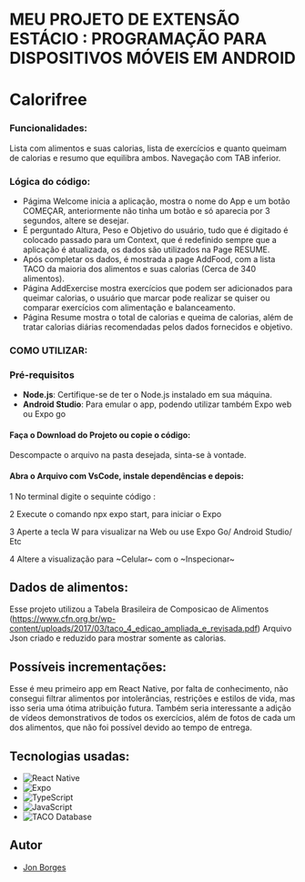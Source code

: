 # MEU PROJETO DE EXTENSÃO ESTÁCIO : PROGRAMAÇÃO PARA DISPOSITIVOS MÓVEIS EM ANDROID 

# Calorifree 

### Funcionalidades:
Lista com alimentos e suas calorias, lista de exercícios e quanto queimam de calorias e resumo que equilibra ambos. Navegação com TAB inferior.

### Lógica do código:
* Págima Welcome inicia a aplicação, mostra o nome do App e um botão COMEÇAR, anteriormente não tinha um botão e só aparecia por 3 segundos, altere se desejar.
* É perguntado Altura, Peso e Objetivo do usuário, tudo que é digitado é colocado passado para um Context, que é redefinido sempre que a aplicação é atualizada, os dados são utilizados na Page RESUME.
* Após completar os dados, é mostrada a page AddFood, com a lista TACO da maioria dos alimentos e suas calorias (Cerca de 340 alimentos).
* Página AddExercise mostra exercícios que podem ser adicionados para queimar calorias, o usuário que marcar pode realizar se quiser ou comparar exercícios com alimentação e balanceamento.
* Página Resume mostra o total de calorias e queima de calorias, além de tratar calorias diárias recomendadas pelos dados fornecidos e objetivo.


###  COMO UTILIZAR: 

### Pré-requisitos

- **Node.js**: Certifique-se de ter o Node.js instalado em sua máquina.
- **Android Studio**: Para emular o app, podendo utilizar também Expo web ou Expo go

#### Faça o Download do Projeto ou copie o código:
  Descompacte o arquivo na pasta desejada, sinta-se à vontade.

#### Abra o Arquivo com VsCode, instale dependências e depois:
  1 No terminal digite o sequinte código :

  2 Execute o comando npx expo start, para iniciar o Expo
  
  3 Aperte a tecla W para visualizar na Web ou use Expo Go/ Android Studio/ Etc
  
  4 Altere a visualização para ~Celular~ com o ~Inspecionar~

##  Dados de alimentos:
  Esse projeto utilizou a Tabela Brasileira de Composicao de Alimentos (https://www.cfn.org.br/wp-content/uploads/2017/03/taco_4_edicao_ampliada_e_revisada.pdf)
  Arquivo Json criado e reduzido para mostrar somente as calorias. 

##  Possíveis incrementações:
  Esse é meu primeiro app em React Native, por falta de conhecimento, não consegui filtrar alimentos por intolerãncias, restrições e estilos de vida, mas isso seria uma ótima atribuição futura. Também seria interessante a adição de vídeos demonstrativos de todos os exercícios, além de fotos de cada um dos alimentos, que não foi possível devido ao tempo de entrega.

##  Tecnologias usadas:

  * ![React Native](https://img.shields.io/badge/react_native-61DAFB.svg?style=for-the-badge&logo=react&logoColor=white)
  * ![Expo](https://img.shields.io/badge/expo-1B1F23.svg?style=for-the-badge&logo=expo&logoColor=white)
  * ![TypeScript](https://img.shields.io/badge/typescript-007ACC.svg?style=for-the-badge&logo=typescript&logoColor=white)
  * ![JavaScript](https://img.shields.io/badge/javascript-%23323330.svg?style=for-the-badge&logo=javascript&logoColor=%23F7DF1E)
  * ![TACO Database](https://img.shields.io/badge/Database-TACO-orange?style=for-the-badge)


## Autor
  - <a href='https://github.com/jonborges'>Jon Borges</a>
